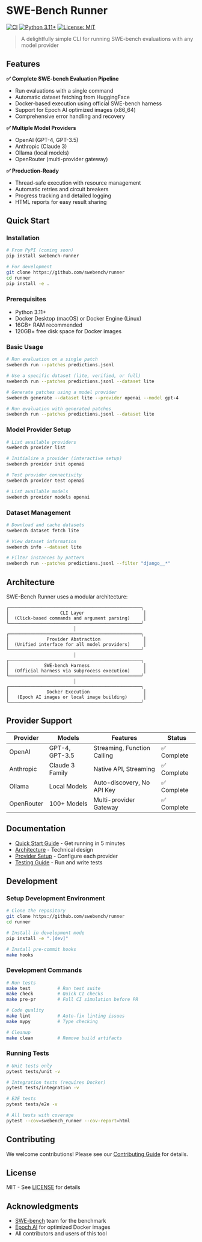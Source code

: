 # SWE-Bench Runner

[![CI](https://github.com/seconds-0/swe-bench-runner/actions/workflows/ci.yml/badge.svg)](https://github.com/seconds-0/swe-bench-runner/actions/workflows/ci.yml)
[![Python 3.11+](https://img.shields.io/badge/python-3.11+-blue.svg)](https://www.python.org/downloads/)
[![License: MIT](https://img.shields.io/badge/License-MIT-yellow.svg)](https://opensource.org/licenses/MIT)

> A delightfully simple CLI for running SWE-bench evaluations with any model provider

## Features

**✅ Complete SWE-bench Evaluation Pipeline**
- Run evaluations with a single command
- Automatic dataset fetching from HuggingFace
- Docker-based execution using official SWE-bench harness
- Support for Epoch AI optimized images (x86_64)
- Comprehensive error handling and recovery

**✅ Multiple Model Providers**
- OpenAI (GPT-4, GPT-3.5)
- Anthropic (Claude 3)
- Ollama (local models)
- OpenRouter (multi-provider gateway)

**✅ Production-Ready**
- Thread-safe execution with resource management
- Automatic retries and circuit breakers
- Progress tracking and detailed logging
- HTML reports for easy result sharing

## Quick Start

### Installation

```bash
# From PyPI (coming soon)
pip install swebench-runner

# For development
git clone https://github.com/swebench/runner
cd runner
pip install -e .
```

### Prerequisites

- Python 3.11+
- Docker Desktop (macOS) or Docker Engine (Linux)
- 16GB+ RAM recommended
- 120GB+ free disk space for Docker images

### Basic Usage

```bash
# Run evaluation on a single patch
swebench run --patches predictions.jsonl

# Use a specific dataset (lite, verified, or full)
swebench run --patches predictions.jsonl --dataset lite

# Generate patches using a model provider
swebench generate --dataset lite --provider openai --model gpt-4

# Run evaluation with generated patches
swebench run --patches predictions.jsonl --dataset lite
```

### Model Provider Setup

```bash
# List available providers
swebench provider list

# Initialize a provider (interactive setup)
swebench provider init openai

# Test provider connectivity
swebench provider test openai

# List available models
swebench provider models openai
```

### Dataset Management

```bash
# Download and cache datasets
swebench dataset fetch lite

# View dataset information
swebench info --dataset lite

# Filter instances by pattern
swebench run --patches predictions.jsonl --filter "django__*"
```

## Architecture

SWE-Bench Runner uses a modular architecture:

```
┌─────────────────────────────────────────────────┐
│                   CLI Layer                      │
│  (Click-based commands and argument parsing)     │
└─────────────────────────────────────────────────┘
                         │
┌─────────────────────────────────────────────────┐
│              Provider Abstraction                │
│  (Unified interface for all model providers)     │
└─────────────────────────────────────────────────┘
                         │
┌─────────────────────────────────────────────────┐
│             SWE-bench Harness                    │
│  (Official harness via subprocess execution)     │
└─────────────────────────────────────────────────┘
                         │
┌─────────────────────────────────────────────────┐
│              Docker Execution                    │
│   (Epoch AI images or local image building)      │
└─────────────────────────────────────────────────┘
```

## Provider Support

| Provider | Models | Features | Status |
|----------|--------|----------|--------|
| OpenAI | GPT-4, GPT-3.5 | Streaming, Function Calling | ✅ Complete |
| Anthropic | Claude 3 Family | Native API, Streaming | ✅ Complete |
| Ollama | Local Models | Auto-discovery, No API Key | ✅ Complete |
| OpenRouter | 100+ Models | Multi-provider Gateway | ✅ Complete |

## Documentation

- [Quick Start Guide](Documentation/QuickStart.md) - Get running in 5 minutes
- [Architecture](Documentation/Architecture.md) - Technical design
- [Provider Setup](Documentation/provider-setup/) - Configure each provider
- [Testing Guide](Documentation/Testing-Setup.md) - Run and write tests

## Development

### Setup Development Environment

```bash
# Clone the repository
git clone https://github.com/swebench/runner
cd runner

# Install in development mode
pip install -e ".[dev]"

# Install pre-commit hooks
make hooks
```

### Development Commands

```bash
# Run tests
make test          # Run test suite
make check         # Quick CI checks
make pre-pr        # Full CI simulation before PR

# Code quality
make lint          # Auto-fix linting issues
make mypy          # Type checking

# Cleanup
make clean         # Remove build artifacts
```

### Running Tests

```bash
# Unit tests only
pytest tests/unit -v

# Integration tests (requires Docker)
pytest tests/integration -v

# E2E tests
pytest tests/e2e -v

# All tests with coverage
pytest --cov=swebench_runner --cov-report=html
```

## Contributing

We welcome contributions! Please see our [Contributing Guide](CONTRIBUTING.md) for details.

## License

MIT - See [LICENSE](LICENSE) for details

## Acknowledgments

- [SWE-bench](https://www.swebench.com/) team for the benchmark
- [Epoch AI](https://github.com/epoch-research) for optimized Docker images
- All contributors and users of this tool
